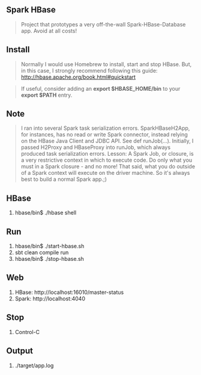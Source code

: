 Spark HBase
-----------
>Project that prototypes a very off-the-wall Spark-HBase-Database app. Avoid at all costs!

Install
-------
>Normally I would use Homebrew to install, start and stop HBase. But, in this case, I strongly recommend
following this guide: http://hbase.apache.org/book.html#quickstart

>If useful, consider adding an **export $HBASE_HOME/bin** to your **export $PATH** entry.

Note
----
>I ran into several Spark task serialization errors. SparkHBaseH2App, for instances, has no read or write Spark
connector, instead relying on the HBase Java Client and JDBC API. See def runJob(...). Initially, I passed H2Proxy
and HBaseProxy into runJob, which always produced task serialization errors. Lesson: A Spark Job, or closure, is
a very restrictive context in which to execute code. Do only what you must in a Spark closure - and no more! That said,
what you do outside of a Spark context will execute on the driver machine. So it's always best to build a normal Spark
app.;)

HBase
-----
1. hbase/bin$ ./hbase shell

Run
---
1. hbase/bin$ ./start-hbase.sh
2. sbt clean compile run
3. hbase/bin$ ./stop-hbase.sh

Web
---
1. HBase: http://localhost:16010/master-status
2. Spark: http://localhost:4040

Stop
----
1. Control-C
 
Output
------
1. ./target/app.log